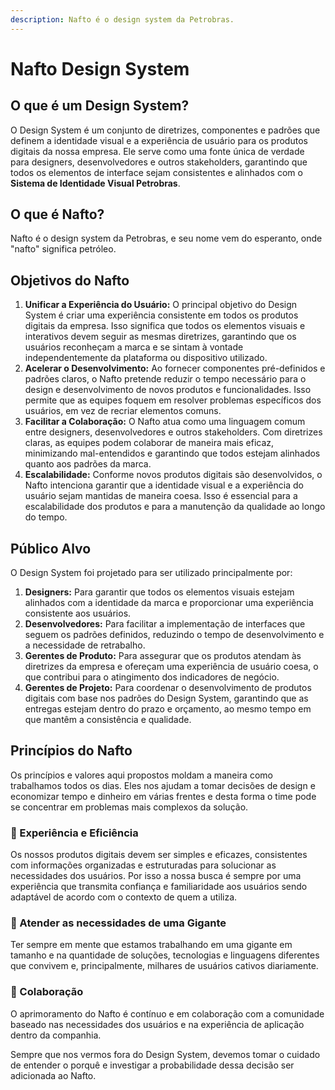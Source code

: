 ```yaml
---
description: Nafto é o design system da Petrobras.
---
```


# Nafto Design System

## O que é um Design System?

O Design System é um conjunto de diretrizes, componentes e padrões que definem a identidade visual e a experiência de usuário para os produtos digitais da nossa empresa. Ele serve como uma fonte única de verdade para designers, desenvolvedores e outros stakeholders, garantindo que todos os elementos de interface sejam consistentes e alinhados com o **Sistema de Identidade Visual Petrobras**.

## O que é Nafto?

Nafto é o design system da Petrobras, e seu nome vem do esperanto, onde "nafto" significa petróleo.

## Objetivos do Nafto

1. **Unificar a Experiência do Usuário:** O principal objetivo do Design System é criar uma experiência consistente em todos os produtos digitais da empresa. Isso significa que todos os elementos visuais e interativos devem seguir as mesmas diretrizes, garantindo que os usuários reconheçam a marca e se sintam à vontade independentemente da plataforma ou dispositivo utilizado.
2. **Acelerar o Desenvolvimento:** Ao fornecer componentes pré-definidos e padrões claros, o Nafto pretende reduzir o tempo necessário para o design e desenvolvimento de novos produtos e funcionalidades. Isso permite que as equipes foquem em resolver problemas específicos dos usuários, em vez de recriar elementos comuns.
3. **Facilitar a Colaboração:** O Nafto atua como uma linguagem comum entre designers, desenvolvedores e outros stakeholders. Com diretrizes claras, as equipes podem colaborar de maneira mais eficaz, minimizando mal-entendidos e garantindo que todos estejam alinhados quanto aos padrões da marca.
4. **Escalabilidade:** Conforme novos produtos digitais são desenvolvidos, o Nafto intenciona garantir que a identidade visual e a experiência do usuário sejam mantidas de maneira coesa. Isso é essencial para a escalabilidade dos produtos e para a manutenção da qualidade ao longo do tempo.

## Público Alvo

O Design System foi projetado para ser utilizado principalmente por:

1. **Designers:** Para garantir que todos os elementos visuais estejam alinhados com a identidade da marca e proporcionar uma experiência consistente aos usuários.
2. **Desenvolvedores:** Para facilitar a implementação de interfaces que seguem os padrões definidos, reduzindo o tempo de desenvolvimento e a necessidade de retrabalho.
3. **Gerentes de Produto:** Para assegurar que os produtos atendam às diretrizes da empresa e ofereçam uma experiência de usuário coesa, o que contribui para o atingimento dos indicadores de negócio.
4. **Gerentes de Projeto:** Para coordenar o desenvolvimento de produtos digitais com base nos padrões do Design System, garantindo que as entregas estejam dentro do prazo e orçamento, ao mesmo tempo em que mantêm a consistência e qualidade.

## Princípios do Nafto

Os princípios e valores aqui propostos moldam a maneira como trabalhamos todos os dias. Eles nos ajudam a tomar decisões de design e economizar tempo e dinheiro em várias frentes e desta forma o time pode se concentrar em problemas mais complexos da solução.

### 🌟 Experiência e Eficiência

Os nossos produtos digitais devem ser simples e eficazes, consistentes com informações organizadas e estruturadas para solucionar as necessidades dos usuários. Por isso a nossa busca é sempre por uma experiência que transmita confiança e familiaridade aos usuários sendo adaptável de acordo com o contexto de quem a utiliza.

### 🏢 Atender as necessidades de uma Gigante

Ter sempre em mente que estamos trabalhando em uma gigante em tamanho e na quantidade de soluções, tecnologias e linguagens diferentes que convivem e, principalmente, milhares de usuários cativos diariamente.

### 🤝 Colaboração

O aprimoramento do Nafto é contínuo e em colaboração com a comunidade baseado nas necessidades dos usuários e na experiência de aplicação dentro da companhia.

Sempre que nos vermos fora do Design System, devemos tomar o cuidado de entender o porquê e investigar a probabilidade dessa decisão ser adicionada ao Nafto.
